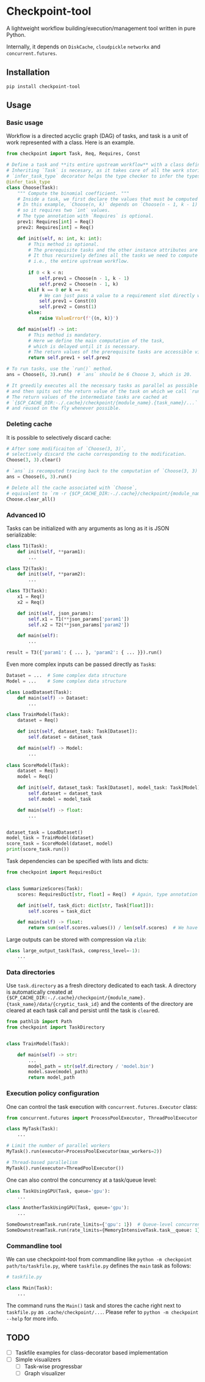 # Checkpoint-tool

A lightweight workflow building/execution/management tool written in pure Python.

Internally, it depends on `DiskCache`, `cloudpickle` `networkx` and `concurrent.futures`.


## Installation

```
pip install checkpoint-tool
```

## Usage

### Basic usage

Workflow is a directed acyclic graph (DAG) of tasks, and task is a unit of work represented with a class.
Here is an example.
```python
from checkpoint import Task, Req, Requires, Const

# Define a task and **its entire upstream workflow** with a class definition.
# Inheriting `Task` is necesary, as it takes care of all the work storing and reusing the result and tracking the dependencies.
# `infer_task_type` decorator helps the type checker to infer the types of the task class. (optional)
@infer_task_type
class Choose(Task):
    """ Compute the binomial coefficient. """
    # Inside a task, we first declare the values that must be computed upstream with the descriptor `Req`.
    # In this example, `Choose(n, k)` depends on `Choose(n - 1, k - 1)` and `Choose(n - 1, k)`,
    # so it requires two `int` values.
    # The type annotation with `Requires` is optional.
    prev1: Requires[int] = Req()
    prev2: Requires[int] = Req()

    def init(self, n: int, k: int):
        # This method is optional.
        # The prerequisite tasks and the other instance attributes are prepared here.
        # It thus recursively defines all the tasks we need to compute this task,
        # i.e., the entire upstream workflow.
        
        if 0 < k < n:
            self.prev1 = Choose(n - 1, k - 1)
            self.prev2 = Choose(n - 1, k)
        elif k == 0 or k == n:
            # We can just pass a value to a requirement slot directly without running tasks.
            self.prev1 = Const(0)
            self.prev2 = Const(1)
        else:
            raise ValueError(f'{(n, k)}')

    def main(self) -> int:
        # This method is mandatory.
        # Here we define the main computation of the task,
        # which is delayed until it is necessary.
        # The return values of the prerequisite tasks are accessible via the descriptors:
        return self.prev1 + self.prev2

# To run tasks, use the `run()` method.
ans = Choose(6, 3).run()  # `ans` should be 6 Choose 3, which is 20.

# It greedily executes all the necessary tasks as parallel as possible
# and then spits out the return value of the task on which we call `run()`.
# The return values of the intermediate tasks are cached at
# `{$CP_CACHE_DIR:-./.cache}/checkpoint/{module_name}.{task_name}/...`
# and reused on the fly whenever possible.
```

### Deleting cache

It is possible to selectively discard cache: 
```python
# After some modificaiton of `Choose(3, 3)`,
# selectively discard the cache corresponding to the modification.
Choose(3, 3).clear()

# `ans` is recomputed tracing back to the computation of `Choose(3, 3)`.
ans = Choose(6, 3).run()

# Delete all the cache associated with `Choose`,
# equivalent to `rm -r {$CP_CACHE_DIR:-./.cache}/checkpoint/{module_name}.Choose`.
Choose.clear_all()            
```

### Advanced IO

Tasks can be initialized with any arguments as long as it is JSON serializable:
```python
class T1(Task):
    def init(self, **param1):
        ...

class T2(Task):
    def init(self, **param2):
        ...

class T3(Task):
    x1 = Req()
    x2 = Req()

    def init(self, json_params):
        self.x1 = T1(**json_params['param1'])
        self.x2 = T2(**json_params['param2'])

    def main(self):
        ...

result = T3({'param1': { ... }, 'param2': { ... }}).run()
```

Even more complex inputs can be passed directly as `Task`s:
```python
Dataset = ...  # Some complex data structure
Model = ...    # Some complex data structure

class LoadDataset(Task):
    def main(self) -> Dataset:
        ...

class TrainModel(Task):
    dataset = Req()

    def init(self, dataset_task: Task[Dataset]):
        self.dataset = dataset_task

    def main(self) -> Model:
        ...
    
class ScoreModel(Task):
    dataset = Req()
    model = Req()

    def init(self, dataset_task: Task[Dataset], model_task: Task[Model]):
        self.dataset = dataset_task
        self.model = model_task

    def main(self) -> float:
        ...


dataset_task = LoadDataset()
model_task = TrainModel(dataset)
score_task = ScoreModel(dataset, model)
print(score_task.run())
```

Task dependencies can be specified with lists and dicts:
```python
from checkpoint import RequiresDict


class SummarizeScores(Task):
    scores: RequiresDict[str, float] = Req()  # Again, type annotation is optional.

    def init(self, task_dict: dict[str, Task[float]]):
        self.scores = task_dict

    def main(self) -> float:
        return sum(self.scores.values()) / len(self.scores)  # We have access to the dict of the results.
```

Large outputs can be stored with compression via `zlib`:
```python
class large_output_task(Task, compress_level=-1):
    ...
```

### Data directories

Use `task.directory` as a fresh directory dedicated to each task.
A directory is automatically created at
`{$CP_CACHE_DIR:-./.cache}/checkpoint/{module_name}.{task_name}/data/{cryptic_task_id}`
and the contents of the directory are cleared at each task call and persist until the task is `clear`ed.
```python
from pathlib import Path
from checkpoint import TaskDirectory


class TrainModel(Task):

    def main(self) -> str:
        ...
        model_path = str(self.directory / 'model.bin')
        model.save(model_path)
        return model_path
```

### Execution policy configuration

One can control the task execution with `concurrent.futures.Executor` class:
```python
from concurrent.futures import ProcessPoolExecutor, ThreadPoolExecutor

class MyTask(Task):
    ...

# Limit the number of parallel workers
MyTask().run(executor=ProcessPoolExecutor(max_workers=2))

# Thread-based parallelism
MyTask().run(executor=ThreadPoolExecutor())
```

One can also control the concurrency at a task/queue level:
```python
class TaskUsingGPU(Task, queue='gpu'):
    ...

class AnotherTaskUsingGPU(Task, queue='gpu'):
    ...

SomeDownstreamTask.run(rate_limits={'gpu': 1})  # Queue-level concurrency control
SomeDownstreamTask.run(rate_limits={MemoryIntensiveTask.task__queue: 1})  # Task-level concurrency control

```

### Commandline tool
We can use checkpoint-tool from commandline like `python -m checkpoint path/to/taskfile.py`, where `taskfile.py` defines the `main` task as follows:
```python
# taskfile.py

class Main(Task):
    ...
```
The command runs the `Main()` task and stores the cache right next to `taskfile.py` as `.cache/checkpoint/...`.
Please refer to `python -m checkpoint --help` for more info.



## TODO
 - [ ] Taskfile examples for class-decorator based implementation
 - [ ] Simple visualizers
    - [ ] Task-wise progressbar
    - [ ] Graph visualizer
